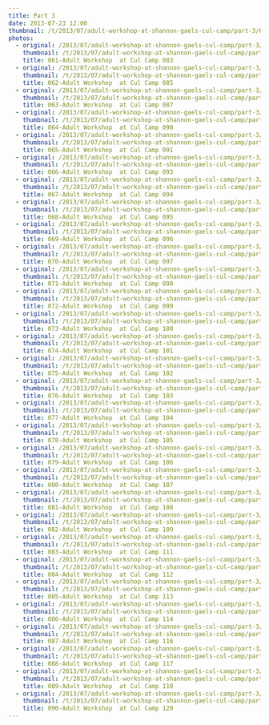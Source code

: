 ```yaml
---
title: Part 3
date: 2013-07-23 12:00
thumbnail: /t/2013/07/adult-workshop-at-shannon-gaels-cul-camp/part-3/061-adult-workshop-at-cul-camp-083.jpg
photos:
  - original: /2013/07/adult-workshop-at-shannon-gaels-cul-camp/part-3/061-adult-workshop-at-cul-camp-083.jpg
    thumbnail: /t/2013/07/adult-workshop-at-shannon-gaels-cul-camp/part-3/061-adult-workshop-at-cul-camp-083.jpg
    title: 061-Adult Workshop  at Cul Camp 083
  - original: /2013/07/adult-workshop-at-shannon-gaels-cul-camp/part-3/062-adult-workshop-at-cul-camp-085.jpg
    thumbnail: /t/2013/07/adult-workshop-at-shannon-gaels-cul-camp/part-3/062-adult-workshop-at-cul-camp-085.jpg
    title: 062-Adult Workshop  at Cul Camp 085
  - original: /2013/07/adult-workshop-at-shannon-gaels-cul-camp/part-3/063-adult-workshop-at-cul-camp-087.jpg
    thumbnail: /t/2013/07/adult-workshop-at-shannon-gaels-cul-camp/part-3/063-adult-workshop-at-cul-camp-087.jpg
    title: 063-Adult Workshop  at Cul Camp 087
  - original: /2013/07/adult-workshop-at-shannon-gaels-cul-camp/part-3/064-adult-workshop-at-cul-camp-090.jpg
    thumbnail: /t/2013/07/adult-workshop-at-shannon-gaels-cul-camp/part-3/064-adult-workshop-at-cul-camp-090.jpg
    title: 064-Adult Workshop  at Cul Camp 090
  - original: /2013/07/adult-workshop-at-shannon-gaels-cul-camp/part-3/065-adult-workshop-at-cul-camp-091.jpg
    thumbnail: /t/2013/07/adult-workshop-at-shannon-gaels-cul-camp/part-3/065-adult-workshop-at-cul-camp-091.jpg
    title: 065-Adult Workshop  at Cul Camp 091
  - original: /2013/07/adult-workshop-at-shannon-gaels-cul-camp/part-3/066-adult-workshop-at-cul-camp-093.jpg
    thumbnail: /t/2013/07/adult-workshop-at-shannon-gaels-cul-camp/part-3/066-adult-workshop-at-cul-camp-093.jpg
    title: 066-Adult Workshop  at Cul Camp 093
  - original: /2013/07/adult-workshop-at-shannon-gaels-cul-camp/part-3/067-adult-workshop-at-cul-camp-094.jpg
    thumbnail: /t/2013/07/adult-workshop-at-shannon-gaels-cul-camp/part-3/067-adult-workshop-at-cul-camp-094.jpg
    title: 067-Adult Workshop  at Cul Camp 094
  - original: /2013/07/adult-workshop-at-shannon-gaels-cul-camp/part-3/068-adult-workshop-at-cul-camp-095.jpg
    thumbnail: /t/2013/07/adult-workshop-at-shannon-gaels-cul-camp/part-3/068-adult-workshop-at-cul-camp-095.jpg
    title: 068-Adult Workshop  at Cul Camp 095
  - original: /2013/07/adult-workshop-at-shannon-gaels-cul-camp/part-3/069-adult-workshop-at-cul-camp-096.jpg
    thumbnail: /t/2013/07/adult-workshop-at-shannon-gaels-cul-camp/part-3/069-adult-workshop-at-cul-camp-096.jpg
    title: 069-Adult Workshop  at Cul Camp 096
  - original: /2013/07/adult-workshop-at-shannon-gaels-cul-camp/part-3/070-adult-workshop-at-cul-camp-097.jpg
    thumbnail: /t/2013/07/adult-workshop-at-shannon-gaels-cul-camp/part-3/070-adult-workshop-at-cul-camp-097.jpg
    title: 070-Adult Workshop  at Cul Camp 097
  - original: /2013/07/adult-workshop-at-shannon-gaels-cul-camp/part-3/071-adult-workshop-at-cul-camp-098.jpg
    thumbnail: /t/2013/07/adult-workshop-at-shannon-gaels-cul-camp/part-3/071-adult-workshop-at-cul-camp-098.jpg
    title: 071-Adult Workshop  at Cul Camp 098
  - original: /2013/07/adult-workshop-at-shannon-gaels-cul-camp/part-3/072-adult-workshop-at-cul-camp-099.jpg
    thumbnail: /t/2013/07/adult-workshop-at-shannon-gaels-cul-camp/part-3/072-adult-workshop-at-cul-camp-099.jpg
    title: 072-Adult Workshop  at Cul Camp 099
  - original: /2013/07/adult-workshop-at-shannon-gaels-cul-camp/part-3/073-adult-workshop-at-cul-camp-100.jpg
    thumbnail: /t/2013/07/adult-workshop-at-shannon-gaels-cul-camp/part-3/073-adult-workshop-at-cul-camp-100.jpg
    title: 073-Adult Workshop  at Cul Camp 100
  - original: /2013/07/adult-workshop-at-shannon-gaels-cul-camp/part-3/074-adult-workshop-at-cul-camp-101.jpg
    thumbnail: /t/2013/07/adult-workshop-at-shannon-gaels-cul-camp/part-3/074-adult-workshop-at-cul-camp-101.jpg
    title: 074-Adult Workshop  at Cul Camp 101
  - original: /2013/07/adult-workshop-at-shannon-gaels-cul-camp/part-3/075-adult-workshop-at-cul-camp-102.jpg
    thumbnail: /t/2013/07/adult-workshop-at-shannon-gaels-cul-camp/part-3/075-adult-workshop-at-cul-camp-102.jpg
    title: 075-Adult Workshop  at Cul Camp 102
  - original: /2013/07/adult-workshop-at-shannon-gaels-cul-camp/part-3/076-adult-workshop-at-cul-camp-103.jpg
    thumbnail: /t/2013/07/adult-workshop-at-shannon-gaels-cul-camp/part-3/076-adult-workshop-at-cul-camp-103.jpg
    title: 076-Adult Workshop  at Cul Camp 103
  - original: /2013/07/adult-workshop-at-shannon-gaels-cul-camp/part-3/077-adult-workshop-at-cul-camp-104.jpg
    thumbnail: /t/2013/07/adult-workshop-at-shannon-gaels-cul-camp/part-3/077-adult-workshop-at-cul-camp-104.jpg
    title: 077-Adult Workshop  at Cul Camp 104
  - original: /2013/07/adult-workshop-at-shannon-gaels-cul-camp/part-3/078-adult-workshop-at-cul-camp-105.jpg
    thumbnail: /t/2013/07/adult-workshop-at-shannon-gaels-cul-camp/part-3/078-adult-workshop-at-cul-camp-105.jpg
    title: 078-Adult Workshop  at Cul Camp 105
  - original: /2013/07/adult-workshop-at-shannon-gaels-cul-camp/part-3/079-adult-workshop-at-cul-camp-106.jpg
    thumbnail: /t/2013/07/adult-workshop-at-shannon-gaels-cul-camp/part-3/079-adult-workshop-at-cul-camp-106.jpg
    title: 079-Adult Workshop  at Cul Camp 106
  - original: /2013/07/adult-workshop-at-shannon-gaels-cul-camp/part-3/080-adult-workshop-at-cul-camp-107.jpg
    thumbnail: /t/2013/07/adult-workshop-at-shannon-gaels-cul-camp/part-3/080-adult-workshop-at-cul-camp-107.jpg
    title: 080-Adult Workshop  at Cul Camp 107
  - original: /2013/07/adult-workshop-at-shannon-gaels-cul-camp/part-3/081-adult-workshop-at-cul-camp-108.jpg
    thumbnail: /t/2013/07/adult-workshop-at-shannon-gaels-cul-camp/part-3/081-adult-workshop-at-cul-camp-108.jpg
    title: 081-Adult Workshop  at Cul Camp 108
  - original: /2013/07/adult-workshop-at-shannon-gaels-cul-camp/part-3/082-adult-workshop-at-cul-camp-109.jpg
    thumbnail: /t/2013/07/adult-workshop-at-shannon-gaels-cul-camp/part-3/082-adult-workshop-at-cul-camp-109.jpg
    title: 082-Adult Workshop  at Cul Camp 109
  - original: /2013/07/adult-workshop-at-shannon-gaels-cul-camp/part-3/083-adult-workshop-at-cul-camp-111.jpg
    thumbnail: /t/2013/07/adult-workshop-at-shannon-gaels-cul-camp/part-3/083-adult-workshop-at-cul-camp-111.jpg
    title: 083-Adult Workshop  at Cul Camp 111
  - original: /2013/07/adult-workshop-at-shannon-gaels-cul-camp/part-3/084-adult-workshop-at-cul-camp-112.jpg
    thumbnail: /t/2013/07/adult-workshop-at-shannon-gaels-cul-camp/part-3/084-adult-workshop-at-cul-camp-112.jpg
    title: 084-Adult Workshop  at Cul Camp 112
  - original: /2013/07/adult-workshop-at-shannon-gaels-cul-camp/part-3/085-adult-workshop-at-cul-camp-113.jpg
    thumbnail: /t/2013/07/adult-workshop-at-shannon-gaels-cul-camp/part-3/085-adult-workshop-at-cul-camp-113.jpg
    title: 085-Adult Workshop  at Cul Camp 113
  - original: /2013/07/adult-workshop-at-shannon-gaels-cul-camp/part-3/086-adult-workshop-at-cul-camp-114.jpg
    thumbnail: /t/2013/07/adult-workshop-at-shannon-gaels-cul-camp/part-3/086-adult-workshop-at-cul-camp-114.jpg
    title: 086-Adult Workshop  at Cul Camp 114
  - original: /2013/07/adult-workshop-at-shannon-gaels-cul-camp/part-3/087-adult-workshop-at-cul-camp-116.jpg
    thumbnail: /t/2013/07/adult-workshop-at-shannon-gaels-cul-camp/part-3/087-adult-workshop-at-cul-camp-116.jpg
    title: 087-Adult Workshop  at Cul Camp 116
  - original: /2013/07/adult-workshop-at-shannon-gaels-cul-camp/part-3/088-adult-workshop-at-cul-camp-117.jpg
    thumbnail: /t/2013/07/adult-workshop-at-shannon-gaels-cul-camp/part-3/088-adult-workshop-at-cul-camp-117.jpg
    title: 088-Adult Workshop  at Cul Camp 117
  - original: /2013/07/adult-workshop-at-shannon-gaels-cul-camp/part-3/089-adult-workshop-at-cul-camp-118.jpg
    thumbnail: /t/2013/07/adult-workshop-at-shannon-gaels-cul-camp/part-3/089-adult-workshop-at-cul-camp-118.jpg
    title: 089-Adult Workshop  at Cul Camp 118
  - original: /2013/07/adult-workshop-at-shannon-gaels-cul-camp/part-3/090-adult-workshop-at-cul-camp-120.jpg
    thumbnail: /t/2013/07/adult-workshop-at-shannon-gaels-cul-camp/part-3/090-adult-workshop-at-cul-camp-120.jpg
    title: 090-Adult Workshop  at Cul Camp 120
---
```

